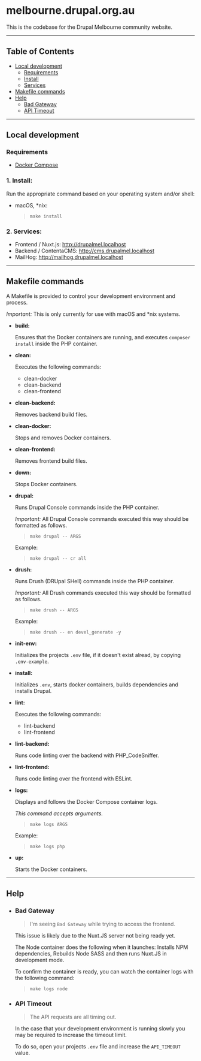# melbourne.drupal.org.au

This is the codebase for the Drupal Melbourne community website.


---


## Table of Contents

* [Local development](#local-development)
  * [Requirements](#requirements)
  * [Install](#install)
  * [Services](#services)
* [Makefile commands](#makefile-commands)
* [Help](#help)
  * [Bad Gateway](#bad-gateway)
  * [API Timeout](#api-timeout)


---


## Local development

### Requirements

- [Docker Compose](https://docs.docker.com/compose/install/)


### 1. Install:

Run the appropriate command based on your operating system and/or shell:

* macOS, *nix:

  > `make install`


### 2. Services:

- Frontend / Nuxt.js: http://drupalmel.localhost
- Backend / ContentaCMS: http://cms.drupalmel.localhost
- MailHog: http://mailhog.drupalmel.localhost


---


## Makefile commands

A Makefile is provided to control your development environment and process.

*Important:* This is only currently for use with macOS and *nix systems.


- **build:**

  Ensures that the Docker containers are running, and executes
  `composer install` inside the PHP container.


- **clean:**

  Executes the following commands:
  - clean-docker
  - clean-backend
  - clean-frontend


- **clean-backend:**

  Removes backend build files.


- **clean-docker:**

  Stops and removes Docker containers.


- **clean-frontend:**

  Removes frontend build files.


- **down:**

  Stops Docker containers.


- **drupal:**

  Runs Drupal Console commands inside the PHP container.

  *Important:* All Drupal Console commands executed this way should be formatted as
  follows.

  > `make drupal -- ARGS`

  Example:

  > `make drupal -- cr all`
  

- **drush:**

  Runs Drush (DRUpal SHell) commands inside the PHP container.

  *Important:* All Drush commands executed this way should be formatted as
  follows.

  > `make drush -- ARGS`

  Example:

  > `make drush -- en devel_generate -y`


- **init-env:**

  Initializes the projects `.env` file, if it doesn't exist alread, by copying
  `.env-example`.


- **install:**

  Initializes `.env`, starts docker containers, builds dependencies and installs
  Drupal.


- **lint:**

  Executes the following commands:
  - lint-backend
  - lint-frontend


- **lint-backend:**

  Runs code linting over the backend with PHP_CodeSniffer.


- **lint-frontend:**

  Runs code linting over the frontend with ESLint.
    

- **logs:**

  Displays and follows the Docker Compose container logs.

  _This command accepts arguments._

  > `make logs ARGS`

  Example:

  > `make logs php`


- **up:**

  Starts the Docker containers.


---


## Help

* ### Bad Gateway

  > I'm seeing `Bad Gateway` while trying to access the frontend.

  This issue is likely due to the Nuxt.JS server not being ready yet.

  The Node container does the following when it launches: Installs NPM
  dependencies, Rebuilds Node SASS and then runs Nuxt.JS in development mode.

  To confirm the container is ready, you can watch the container logs with the
  following command:

  > ```make logs node```


* ### API Timeout

  > The API requests are all timing out.

  In the case that your development environment is running slowly you may be
  required to increase the timeout limit.

  To do so, open your projects `.env` file and increase the `API_TIMEOUT` value.